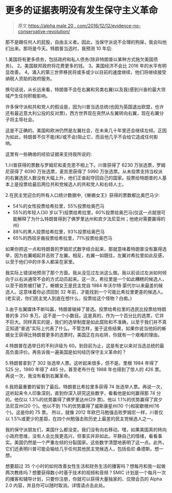 # 更多的证据表明没有发生保守主义革命

> 原文:[https://alpha male 20 . com/2016/12/12/evidence-no-conservative-revolution/](https://alphamale20.com/2016/12/12/evidence-no-conservative-revolution/)

那不是踢任何人的屁股，自由主义者。因此，当保守派说不合理的狗屎，我会叫他们出来。那将是今天。特朗普当选时，我预测 10 年后:

1.美国将有更多债务，包括政府和私人债务(除非特朗普以某种方式拖欠美国债务)。
2。美国联邦政府将花费更多的钱。
3。美国经济不会比 2016 年的水平有明显改善。
4。涌入的第三世界移民将或多或少以目前的速度继续，他们将继续接受纳税人资助的政府服务。

换句话说，从长远来看，特朗普不会在右翼和另类右翼(以及我)感到兴奋的最大领域产生任何积极影响。

许多保守派和共和党人的假设是，因为川普当选总统(也因为英国退出欧盟，也许还有最近意大利公投的反对票)，西方世界现在突然从左翼转向右翼，现在右翼分子将主导社会。

这是不正确的。美国和欧洲仍然是左翼社会，在未来几十年里还会继续左倾。正因为如此，特朗普不仅不能(和/或不会)阻止它，而且他几乎不会给它造成任何影响。

这里有一些确凿的经验证据来支持我所说的:

1.川普获得的票数与罗姆尼和麦克恩不相上下。川普获得了 6230 万张选票，罗姆尼获得了 6090 万张选票，麦凯恩获得了 5990 万张选票。从未投票支持当权派的右翼选民人数没有大幅上升，他们正奋起夺回自己的国家。投票给特朗普的人基本上是投票给最后两位共和党候选人的共和党人和右倾人士。

2.在民主党迎合的所有人口统计数据中,《蜥蜴女王》获得的票数都比奥巴马少:

- 54%的女性投票给希拉里，55%投票给奥巴马
- 55%的年轻人(30 岁以下)投票给希拉里，60%投票给奥巴马(仅这一点就很可能解释了为什么特朗普得到了佛罗里达州和宾夕法尼亚州；他绝对需要赢得的州)
- 88%的黑人投票给希拉里，93%投票给奥巴马
- 65%的西班牙裔投票给希拉里，71%投票给奥巴马

如果你把这一点和特朗普的罗姆尼式数字结合起来，那就意味着特朗普没有赢得选举，因为右翼崛起并击败了左翼。相反，右翼一如既往，左翼对希拉里如此反感，以至于他们中的许多人都呆在家里。

我实际上错误地预测了那个方面。我从没见过左派这么做。我以前谈过左派如何倾向于以右派通常不会的方式动员起来。这一次，希拉里是一个如此糟糕的候选人，以至于趋势被打破了。蜥蜴女王是民主党自 1984 年沃尔特·蒙代尔以来最差的候选人。这意味着你必须回到 32 年前，才能找到一个可能比希拉里更差的候选人。(老实说，你们民主党人到底在想什么，投票给这个怪物？白痴。)

3.由于左翼媒体不断叫嚣，特朗普输掉了普选。投票给希拉里的选民比投票给特朗普的多 250 多万。这不是一个小数目。这是真的，作为一个百分比的选票，它并不巨大。同样真实的是，我们的选举制度是如此腐败和不准确，以至于我们并不真正知道“普选”实际上代表了什么。不管怎样，鉴于这些结果，如果你说当他妈的蜥蜴女王获得比特朗普更多的选票时，美国正在向右转，你就有一个艰难的理由。

4.特朗普在选举日的不利评级为 60。到目前为止，这是有史以来对当选总统的最高负面评价。再告诉我一遍美国是如何经历保守主义革命的？

5.特朗普拿到了 302 张选举人票。这听起来很多，但不是。里根 1984 年得了 525 分，1980 年得了 485 分。甚至老布什在 1988 年也得到了惊人的 426 票。再说一次，我没有看到右翼革命。

6.我把最重要的留到了最后。特朗普比希拉里多获得 74 张选举人票。再说一次，这听起来令人印象深刻，直到你深入研究这些数字，看看他是如何赢得那 74 分的。他仅以 1.3%的优势赢得了佛罗里达州(29 票)。他以 1.1%的优势赢得了宾夕法尼亚州(20 个)。他以不到 1%的优势赢得了威斯康星州(10 个)和密歇根州(16 个)。这是你的 75 票。
所以，就像 2012 年欧巴马勉强击败罗姆尼一样，川普仅以 1.5%或更少的差距，在四个州勉强击败历史上最差的民主党候选人之一。

我的保守派朋友们，美国什么都没变。我们没有向右移动。嘿，如果美国真的转向小政府思维，没有人会比我更高兴，但事实并非如此。平静自己的情绪，看看事实。美国仍然是一个严重左倾的分裂国家。这些数字清楚地表明了这一点。此外，它们还表明川普可能会输给几乎任何其他民主党候选人，包括伯尼·桑德斯。想一想。

想要超过 35 个小时的如何改善女性生活和财务生活的播客吗？想每月和我一起做两次教练吗？想要获得数小时基于技术的视频和音频？SMIC 计划是一个每月一次的播客和辅导计划，只要你注册，你就可以获得大量独家的、仅限会员的 Alpha 2.0 内容，并且你可以随时取消。详情请点击此处。